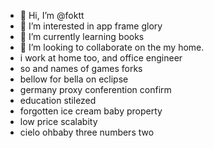 - 👋 Hi, I’m @foktt
- 👀 I’m interested in app frame glory
- 🌱 I’m currently learning books
- 💞️ I’m looking to collaborate on the my home.
- i work at home too, and office engineer
- so and names of games forks
- bellow for bella on eclipse
- germany proxy conferention confirm
- education stilezed
- forgotten ice cream baby property
- low price scalabity
- cielo ohbaby three numbers two
